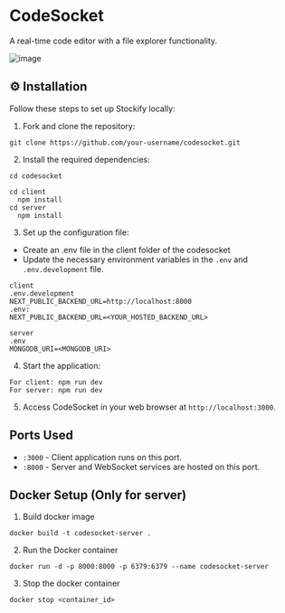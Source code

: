 # CodeSocket
A real-time code editor with a file explorer functionality.

![image](https://github.com/user-attachments/assets/02d9dad0-725c-4569-bf56-7f9ef34c13af)

## ⚙ Installation

Follow these steps to set up Stockify locally:

1. Fork and clone the repository: 
```
git clone https://github.com/your-username/codesocket.git
```

2. Install the required dependencies:
```
cd codesocket

cd client
  npm install
cd server
  npm install
```

3. Set up the configuration file:
- Create an .env file in the client folder of the codesocket
- Update the necessary environment variables in the `.env` and `.env.development` file.
```
client
.env.development
NEXT_PUBLIC_BACKEND_URL=http://localhost:8000
.env:
NEXT_PUBLIC_BACKEND_URL=<YOUR_HOSTED_BACKEND_URL>

server
.env
MONGODB_URI=<MONGODB_URI>

```

4. Start the application:
```
For client: npm run dev
For server: npm run dev 
```

5. Access CodeSocket in your web browser at `http://localhost:3000`.

## Ports Used
* `:3000` - Client application runs on this port.
* `:8000` - Server and WebSocket services are hosted on this port.

## Docker Setup (Only for server)

1. Build docker image
```
docker build -t codesocket-server .
```

2. Run the Docker container
```
docker run -d -p 8000:8000 -p 6379:6379 --name codesocket-server
```    

3. Stop the docker container
```
docker stop <container_id>
```



